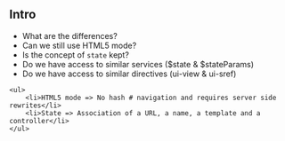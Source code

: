 <section>
    <h1>Intro</h1>
</section>

<section>
    <ul>
        <li>What are the differences?</li>
        <li>Can we still use HTML5 mode?</li>
        <li>Is the concept of <code class="snippet">state</code> kept?</li>
        <li>Do we have access to similar services ($state & $stateParams)</li>
        <li>Do we have access to similar directives (ui-view & ui-sref)</li>
    </ul>
    
    <ul>
        <li>HTML5 mode => No hash # navigation and requires server side rewrites</li>
        <li>State => Association of a URL, a name, a template and a controller</li>
    </ul>
</section>
